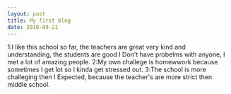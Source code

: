 ```yaml
---
layout: post
title: My first blog
date: 2018-09-21
---
```


1:I like this school so far, the teachers are great very kind and understanding, the students are good
I Don't have probelms with anyone, I met a lot of amazing people. 2:My own challege is homewwork because
sometimes I get lot so I kinda get stressed out. 3:The school is more challeging then I Expected, because 
the teacher's are more strict then middle school.

